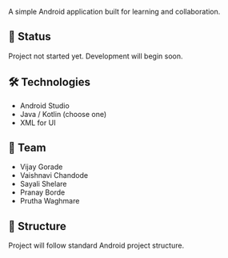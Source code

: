 A simple Android application built for learning and collaboration.

## 📌 Status

Project not started yet. Development will begin soon.

## 🛠️ Technologies

- Android Studio  
- Java / Kotlin (choose one)  
- XML for UI  

## 👥 Team

- Vijay Gorade
- Vaishnavi Chandode  
- Sayali Shelare  
- Pranay Borde  
- Prutha Waghmare  

## 📁 Structure

Project will follow standard Android project structure.



